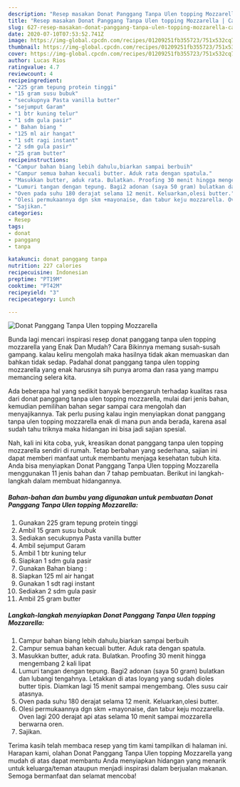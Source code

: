 ```yaml
---
description: "Resep masakan Donat Panggang Tanpa Ulen topping Mozzarella | Cara Bikin Donat Panggang Tanpa Ulen topping Mozzarella Yang Sempurna"
title: "Resep masakan Donat Panggang Tanpa Ulen topping Mozzarella | Cara Bikin Donat Panggang Tanpa Ulen topping Mozzarella Yang Sempurna"
slug: 627-resep-masakan-donat-panggang-tanpa-ulen-topping-mozzarella-cara-bikin-donat-panggang-tanpa-ulen-topping-mozzarella-yang-sempurna
date: 2020-07-10T07:53:52.741Z
image: https://img-global.cpcdn.com/recipes/01209251fb355723/751x532cq70/donat-panggang-tanpa-ulen-topping-mozzarella-foto-resep-utama.jpg
thumbnail: https://img-global.cpcdn.com/recipes/01209251fb355723/751x532cq70/donat-panggang-tanpa-ulen-topping-mozzarella-foto-resep-utama.jpg
cover: https://img-global.cpcdn.com/recipes/01209251fb355723/751x532cq70/donat-panggang-tanpa-ulen-topping-mozzarella-foto-resep-utama.jpg
author: Lucas Rios
ratingvalue: 4.7
reviewcount: 4
recipeingredient:
- "225 gram tepung protein tinggi"
- "15 gram susu bubuk"
- "secukupnya Pasta vanilla butter"
- "sejumput Garam"
- "1 btr kuning telur"
- "1 sdm gula pasir"
- " Bahan biang "
- "125 ml air hangat"
- "1 sdt ragi instant"
- "2 sdm gula pasir"
- "25 gram butter"
recipeinstructions:
- "Campur bahan biang lebih dahulu,biarkan sampai berbuih"
- "Campur semua bahan kecuali butter. Aduk rata dengan spatula."
- "Masukkan butter, aduk rata. Bulatkan. Proofing 30 menit hingga mengembang 2 kali lipat"
- "Lumuri tangan dengan tepung. Bagi2 adonan (saya 50 gram) bulatkan dan lubangi tengahnya. Letakkan di atas loyang yang sudah dioles butter tipis. Diamkan lagi 15 menit sampai mengembang. Oles susu cair atasnya."
- "Oven pada suhu 180 derajat selama 12 menit. Keluarkan,olesi butter."
- "Olesi permukaannya dgn skm +mayonaise, dan tabur keju mozzarella. Oven lagi 200 derajat api atas selama 10 menit sampai mozzarella berwarna oren."
- "Sajikan."
categories:
- Resep
tags:
- donat
- panggang
- tanpa

katakunci: donat panggang tanpa 
nutrition: 227 calories
recipecuisine: Indonesian
preptime: "PT19M"
cooktime: "PT42M"
recipeyield: "3"
recipecategory: Lunch

---
```



![Donat Panggang Tanpa Ulen topping Mozzarella](https://img-global.cpcdn.com/recipes/01209251fb355723/751x532cq70/donat-panggang-tanpa-ulen-topping-mozzarella-foto-resep-utama.jpg)

Bunda lagi mencari inspirasi resep donat panggang tanpa ulen topping mozzarella yang Enak Dan Mudah? Cara Bikinnya memang susah-susah gampang. kalau keliru mengolah maka hasilnya tidak akan memuaskan dan bahkan tidak sedap. Padahal donat panggang tanpa ulen topping mozzarella yang enak harusnya sih punya aroma dan rasa yang mampu memancing selera kita.



Ada beberapa hal yang sedikit banyak berpengaruh terhadap kualitas rasa dari donat panggang tanpa ulen topping mozzarella, mulai dari jenis bahan, kemudian pemilihan bahan segar sampai cara mengolah dan menyajikannya. Tak perlu pusing kalau ingin menyiapkan donat panggang tanpa ulen topping mozzarella enak di mana pun anda berada, karena asal sudah tahu triknya maka hidangan ini bisa jadi sajian spesial.


Nah, kali ini kita coba, yuk, kreasikan donat panggang tanpa ulen topping mozzarella sendiri di rumah. Tetap berbahan yang sederhana, sajian ini dapat memberi manfaat untuk membantu menjaga kesehatan tubuh kita. Anda bisa menyiapkan Donat Panggang Tanpa Ulen topping Mozzarella menggunakan 11 jenis bahan dan 7 tahap pembuatan. Berikut ini langkah-langkah dalam membuat hidangannya.

<!--inarticleads1-->

##### Bahan-bahan dan bumbu yang digunakan untuk pembuatan Donat Panggang Tanpa Ulen topping Mozzarella:

1. Gunakan 225 gram tepung protein tinggi
1. Ambil 15 gram susu bubuk
1. Sediakan secukupnya Pasta vanilla butter
1. Ambil sejumput Garam
1. Ambil 1 btr kuning telur
1. Siapkan 1 sdm gula pasir
1. Gunakan  Bahan biang :
1. Siapkan 125 ml air hangat
1. Gunakan 1 sdt ragi instant
1. Sediakan 2 sdm gula pasir
1. Ambil 25 gram butter




<!--inarticleads2-->

##### Langkah-langkah menyiapkan Donat Panggang Tanpa Ulen topping Mozzarella:

1. Campur bahan biang lebih dahulu,biarkan sampai berbuih
1. Campur semua bahan kecuali butter. Aduk rata dengan spatula.
1. Masukkan butter, aduk rata. Bulatkan. Proofing 30 menit hingga mengembang 2 kali lipat
1. Lumuri tangan dengan tepung. Bagi2 adonan (saya 50 gram) bulatkan dan lubangi tengahnya. Letakkan di atas loyang yang sudah dioles butter tipis. Diamkan lagi 15 menit sampai mengembang. Oles susu cair atasnya.
1. Oven pada suhu 180 derajat selama 12 menit. Keluarkan,olesi butter.
1. Olesi permukaannya dgn skm +mayonaise, dan tabur keju mozzarella. Oven lagi 200 derajat api atas selama 10 menit sampai mozzarella berwarna oren.
1. Sajikan.




Terima kasih telah membaca resep yang tim kami tampilkan di halaman ini. Harapan kami, olahan Donat Panggang Tanpa Ulen topping Mozzarella yang mudah di atas dapat membantu Anda menyiapkan hidangan yang menarik untuk keluarga/teman ataupun menjadi inspirasi dalam berjualan makanan. Semoga bermanfaat dan selamat mencoba!
